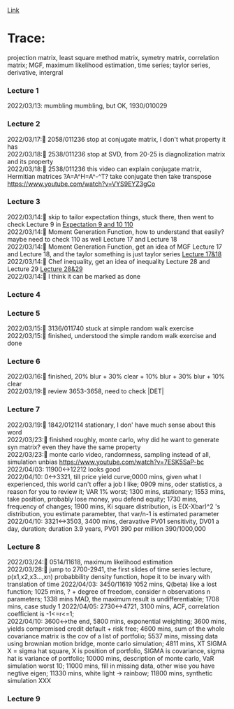 [Link](https://www.youtube.com/watch?v=92WaNz9mPeY&list=PLaLOVNqqD-2G5SSErHfvGqs7ev7kE8_fj&index=6)
# Trace:
projection matrix, least square method matrix, symetry matrix, correlation matrix; MGF, maximum likelihood estimation, time series; taylor series, derivative, intergral
### Lecture 1
2022/03/13: mumbling mumbling, but OK, 1930/010029 <br>

### Lecture 2
2022/03/17:💫 2058/011236 stop at conjugate matrix, I don't what property it has <br>
2022/03/18:💫 2538/011236 stop at SVD, from 20-25 is diagnolization matrix and its property  <br>
2022/03/18:💫 2538/011236 this video can explain conjugate matrix, Hermitian matrices ?A=A^H=A^-^T? take conjugate then take transpose https://www.youtube.com/watch?v=VYS9EYZ3gCo
### Lecture 3
2022/03/14:💫 skip to tailor expectation things, stuck there, then went to check Lecture 9 in [Expectation 9 and 10 110](https://github.com/MediciHouse07/Learning_Records/blob/main/statistics_110.md#lecture-9-) <br>
2022/03/14:💫 Moment Generation Function, how to understand that easily? maybe need to check 110 as well Lecture 17 and Lecture 18 <br>
2022/03/14:💫 Moment Generation Function, get an idea of MGF Lecture 17 and Lecture 18, and the taylor something is just taylor series [Lecture 17&18](https://github.com/MediciHouse07/Learning_Records/blob/main/statistics_110.md#lecture-17-) <br>
2022/03/14:💫 Chef inequality, get an idea of inequality Lecture 28 and Lecture 29 [Lecture 28&29](https://github.com/MediciHouse07/Learning_Records/blob/main/statistics_110.md#lecture-28-) <br>
2022/03/14:💫 I think it can be marked as done <br>
### Lecture 4

### Lecture 5
2022/03/15:💫 3136/011740 stuck at simple random walk exercise <br>
2022/03/15:💫 finished, understood the simple random walk exercise and done

### Lecture 6
2022/03/16:💫 finished, 20% blur + 30% clear + 10% blur + 30% blur + 10% clear <br>
2022/03/19:💫 review 3653-3658, need to check |DET| <br>
### Lecture 7
2022/03/19:💫 1842/012114 stationary, I don' have much sense about this word<br>
2022/03/23:💫 finished roughly, monte carlo, why did he want to generate syn matrix? even they have the same property <br>
2022/03/23:💫 monte carlo video, randomness, sampling instead of all, simulation unbias https://www.youtube.com/watch?v=7ESK5SaP-bc
2022/04/03: 11900<->12212 looks good <br>
2022/04/10: 0<->3321, till price yield curve;0000 mins, given what I experienced, this world can't offer a job I like;
0909 mins, oder statistics, a reason for you to review it; VAR 1% worst;
1300 mins, stationary;
1553 mins, take position, probably lose money, you defend equity;
1730 mins, frequency of changes;
1900 mins, Ki square distribution, is E(X-Xbar)^2 's distribution, you estimate paramebter, that var/n-1 is estimated parameter <br>
2022/04/10: 3321<->3503, 3400 mins, deravative PV01 sensitivity, DV01 a day, duration; duration 3.9 years, PV01 390 per million 390/1000,000
### Lecture 8
2022/03/24:💫 0514/11618, maximum likelihood estimation <br>
2022/03/28:💫 jump to 2700-2941, the first slides of time series lecture, p(x1,x2,x3...,xn) probabbility density function, hope it to be invary with translation of time
2022/04/03: 3450/11619 1052 mins, Q(beta) like a lost function; 1025 mins, ? + degree of freedom, consider n observations n parameters; 1338 mins MAD, the maximum result is undifferentiable; 1708 mins, case study 1
2022/04/05: 2730<->4721, 3100 mins, ACF, correlation coefficient is -1<=r<=1; <br>
2022/04/10: 3600<->the end, 5800 mins, exponential weighting;
3600 mins, yields compromised credit default + risk free;
4600 mins, sum of the whole covariance matrix is the cov of a list of portfolio;
5537 mins, missing data using brownian motion bridge, monte carlo simulation;
4811 mins, XT SIGMA X = sigma hat square, X is position of portfolio, SIGMA is covariance, sigma hat is variance of portfolio;
10000 mins, description of monte carlo, VaR simulation worst 10;
11000 mins, fill in missing data, other wise you have negtive eigen;
11330 mins, white light -> rainbow;
11800 mins, synthetic simulation XXX
### Lecture 9
